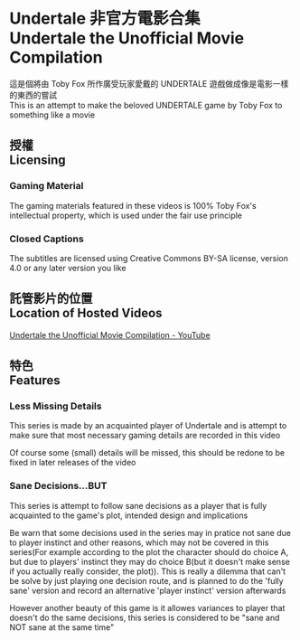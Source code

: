 # Undertale 非官方電影合集<br>Undertale the Unofficial Movie Compilation
這是個將由 Toby Fox 所作廣受玩家愛戴的 UNDERTALE 遊戲做成像是電影一樣的東西的嘗試<br>
This is an attempt to make the beloved UNDERTALE game by Toby Fox to something like a movie

## 授權<br>Licensing
### Gaming Material
The gaming materials featured in these videos is 100% Toby Fox's intellectual property, which is used under the fair use principle

### Closed Captions
The subtitles are licensed using Creative Commons BY-SA license, version 4.0 or any later version you like

## 託管影片的位置<br>Location of Hosted Videos
[Undertale the Unofficial Movie Compilation \- YouTube](https://www.youtube.com/playlist?list=PL7mizeZv_2tjMocd0kxebbKhhHdlDQtGn)

## 特色<br>Features
### Less Missing Details
This series is made by an acquainted player of Undertale and is attempt to make sure that most necessary gaming details are recorded in this video

Of course some (small) details will be missed, this should be redone to be fixed in later releases of the video

###  Sane Decisions...BUT
This series is attempt to follow sane decisions as a player that is fully acquainted to the game's plot, intended design and implications

Be warn that some decisions used in the series may in pratice not sane due to player instinct and other reasons, which may not be covered in this series(For example according to the plot the character should do choice A, but due to players' instinct they may do choice B(but it doesn't make sense if you actually really consider, the plot)).  This is really a dilemma that can't be solve by just playing one decision route, and is planned to do the 'fully sane' version and record an alternative 'player instinct' version afterwards

However another beauty of this game is it allowes variances to player that doesn't do the same decisions, this series is considered to be "sane and NOT sane at the same time"
